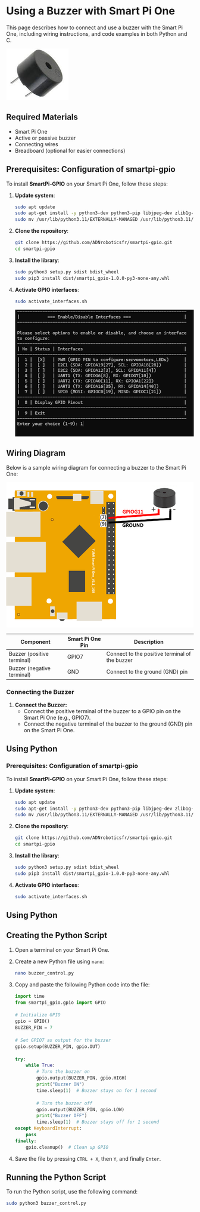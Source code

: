 # Using a Buzzer with Smart Pi One

This page describes how to connect and use a buzzer with the Smart Pi One, including wiring instructions, and code examples in both Python and C.

![Smart Pi One - Buzzer](../../../img/SmartPi/Sensors&Modules/SmartPi_Buzzer_Control/SmartPi_Buzzer_Control_1.png)

## Required Materials

- Smart Pi One
- Active or passive buzzer
- Connecting wires
- Breadboard (optional for easier connections)

## Prerequisites: Configuration of smartpi-gpio

To install **SmartPi-GPIO** on your Smart Pi One, follow these steps:

1. **Update system**:
   ```bash
   sudo apt update 
   sudo apt-get install -y python3-dev python3-pip libjpeg-dev zlib1g-dev libtiff-dev
   sudo mv /usr/lib/python3.11/EXTERNALLY-MANAGED /usr/lib/python3.11/EXTERNALLY-MANAGED.old
   ```

2. **Clone the repository**:
   ```bash
   git clone https://github.com/ADNroboticsfr/smartpi-gpio.git
   cd smartpi-gpio
   ```

3. **Install the library**:
   ```bash
   sudo python3 setup.py sdist bdist_wheel
   sudo pip3 install dist/smartpi_gpio-1.0.0-py3-none-any.whl
   ```

4. **Activate GPIO interfaces**:
   ```bash
   sudo activate_interfaces.sh
   ``` 

   ![Smart Pi One - Button](../../../img/SmartPi/Sensors&Modules/SmartPi_Button_Control/SmartPi_Button_Control_3.png)

## Wiring Diagram

Below is a sample wiring diagram for connecting a buzzer to the Smart Pi One:

<img src="../../../img/SmartPi/Sensors&Modules/SmartPi_Buzzer_Control/SmartPi_Buzzer_Control_2.png" width="520" alt="LED Wiring Diagram">

| **Component** | **Smart Pi One Pin** | **Description** |
|---------------|----------------------|-----------------|
| Buzzer (positive terminal) | GPIO7 | Connect to the positive terminal of the buzzer |
| Buzzer (negative terminal) | GND | Connect to the ground (GND) pin |



### Connecting the Buzzer

1. **Connect the Buzzer:**
   - Connect the positive terminal of the buzzer to a GPIO pin on the Smart Pi One (e.g., GPIO7).
   - Connect the negative terminal of the buzzer to the ground (GND) pin on the Smart Pi One.

## Using Python

### Prerequisites: Configuration of smartpi-gpio

To install **SmartPi-GPIO** on your Smart Pi One, follow these steps:

1. **Update system**:
   ```bash
   sudo apt update 
   sudo apt-get install -y python3-dev python3-pip libjpeg-dev zlib1g-dev libtiff-dev
   sudo mv /usr/lib/python3.11/EXTERNALLY-MANAGED /usr/lib/python3.11/EXTERNALLY-MANAGED.old

2. **Clone the repository**:
   ```bash
   git clone https://github.com/ADNroboticsfr/smartpi-gpio.git
   cd smartpi-gpio

3. **Install the library**:
   ```bash
   sudo python3 setup.py sdist bdist_wheel
   sudo pip3 install dist/smartpi_gpio-1.0.0-py3-none-any.whl


4. **Activate GPIO interfaces**:
   ```bash
   sudo activate_interfaces.sh
    ```

## Using Python

## Creating the Python Script

1. Open a terminal on your Smart Pi One.
2. Create a new Python file using `nano`:

   ```bash
   nano buzzer_control.py
   ```

3. Copy and paste the following Python code into the file:

   ```python
   import time
   from smartpi_gpio.gpio import GPIO

   # Initialize GPIO
   gpio = GPIO()
   BUZZER_PIN = 7

   # Set GPIO7 as output for the buzzer
   gpio.setup(BUZZER_PIN, gpio.OUT)

   try:
       while True:
           # Turn the buzzer on
           gpio.output(BUZZER_PIN, gpio.HIGH)
           print("Buzzer ON")
           time.sleep(1)  # Buzzer stays on for 1 second
           
           # Turn the buzzer off
           gpio.output(BUZZER_PIN, gpio.LOW)
           print("Buzzer OFF")
           time.sleep(1)  # Buzzer stays off for 1 second
   except KeyboardInterrupt:
       pass
   finally:
       gpio.cleanup()  # Clean up GPIO
   ```

4. Save the file by pressing `CTRL + X`, then `Y`, and finally `Enter`.

## Running the Python Script

To run the Python script, use the following command:

```bash
sudo python3 buzzer_control.py
```
